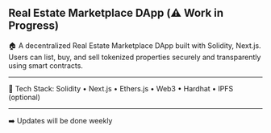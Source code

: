 ## Real Estate Marketplace DApp (⚠️ Work in Progress)

🏠 A decentralized Real Estate Marketplace DApp built with Solidity, Next.js. Users can list, buy, and sell tokenized properties securely and transparently using smart contracts. 
 
--- 
     
🔧 Tech Stack: Solidity • Next.js • Ethers.js • Web3 • Hardhat • IPFS (optional)      
   
---       
  
 ➡️ Updates will be done weekly   
  
 
